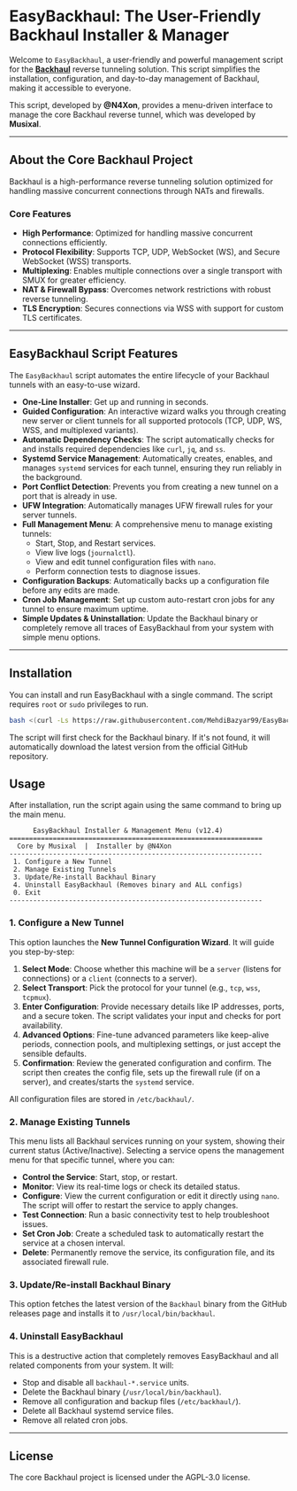 # EasyBackhaul: The User-Friendly Backhaul Installer & Manager

Welcome to `EasyBackhaul`, a user-friendly and powerful management script for the **[Backhaul](https://github.com/Musixal/Backhaul)** reverse tunneling solution. This script simplifies the installation, configuration, and day-to-day management of Backhaul, making it accessible to everyone.

This script, developed by **@N4Xon**, provides a menu-driven interface to manage the core Backhaul reverse tunnel, which was developed by **Musixal**.

-----

## About the Core Backhaul Project

Backhaul is a high-performance reverse tunneling solution optimized for handling massive concurrent connections through NATs and firewalls.

### Core Features

  * **High Performance**: Optimized for handling massive concurrent connections efficiently.
  * **Protocol Flexibility**: Supports TCP, UDP, WebSocket (WS), and Secure WebSocket (WSS) transports.
  * **Multiplexing**: Enables multiple connections over a single transport with SMUX for greater efficiency.
  * **NAT & Firewall Bypass**: Overcomes network restrictions with robust reverse tunneling.
  * **TLS Encryption**: Secures connections via WSS with support for custom TLS certificates.

-----

## EasyBackhaul Script Features

The `EasyBackhaul` script automates the entire lifecycle of your Backhaul tunnels with an easy-to-use wizard.

  * **One-Line Installer**: Get up and running in seconds.
  * **Guided Configuration**: An interactive wizard walks you through creating new server or client tunnels for all supported protocols (TCP, UDP, WS, WSS, and multiplexed variants).
  * **Automatic Dependency Checks**: The script automatically checks for and installs required dependencies like `curl`, `jq`, and `ss`.
  * **Systemd Service Management**: Automatically creates, enables, and manages `systemd` services for each tunnel, ensuring they run reliably in the background.
  * **Port Conflict Detection**: Prevents you from creating a new tunnel on a port that is already in use.
  * **UFW Integration**: Automatically manages UFW firewall rules for your server tunnels.
  * **Full Management Menu**: A comprehensive menu to manage existing tunnels:
      * Start, Stop, and Restart services.
      * View live logs (`journalctl`).
      * View and edit tunnel configuration files with `nano`.
      * Perform connection tests to diagnose issues.
  * **Configuration Backups**: Automatically backs up a configuration file before any edits are made.
  * **Cron Job Management**: Set up custom auto-restart cron jobs for any tunnel to ensure maximum uptime.
  * **Simple Updates & Uninstallation**: Update the Backhaul binary or completely remove all traces of EasyBackhaul from your system with simple menu options.

-----

## Installation

You can install and run EasyBackhaul with a single command. The script requires `root` or `sudo` privileges to run.

```bash
bash <(curl -Ls https://raw.githubusercontent.com/MehdiBazyar99/EasyBackhaul/main/easybackhaul.sh)
```

The script will first check for the Backhaul binary. If it's not found, it will automatically download the latest version from the official GitHub repository.

## Usage

After installation, run the script again using the same command to bring up the main menu.

```
      EasyBackhaul Installer & Management Menu (v12.4)
================================================================
  Core by Musixal  |  Installer by @N4Xon
----------------------------------------------------------------
 1. Configure a New Tunnel
 2. Manage Existing Tunnels
 3. Update/Re-install Backhaul Binary
 4. Uninstall EasyBackhaul (Removes binary and ALL configs)
 0. Exit
----------------------------------------------------------------
```

### 1\. Configure a New Tunnel

This option launches the **New Tunnel Configuration Wizard**. It will guide you step-by-step:

1.  **Select Mode**: Choose whether this machine will be a `server` (listens for connections) or a `client` (connects to a server).
2.  **Select Transport**: Pick the protocol for your tunnel (e.g., `tcp`, `wss`, `tcpmux`).
3.  **Enter Configuration**: Provide necessary details like IP addresses, ports, and a secure token. The script validates your input and checks for port availability.
4.  **Advanced Options**: Fine-tune advanced parameters like keep-alive periods, connection pools, and multiplexing settings, or just accept the sensible defaults.
5.  **Confirmation**: Review the generated configuration and confirm. The script then creates the config file, sets up the firewall rule (if on a server), and creates/starts the `systemd` service.

All configuration files are stored in `/etc/backhaul/`.

### 2\. Manage Existing Tunnels

This menu lists all Backhaul services running on your system, showing their current status (Active/Inactive). Selecting a service opens the management menu for that specific tunnel, where you can:

  * **Control the Service**: Start, stop, or restart.
  * **Monitor**: View its real-time logs or check its detailed status.
  * **Configure**: View the current configuration or edit it directly using `nano`. The script will offer to restart the service to apply changes.
  * **Test Connection**: Run a basic connectivity test to help troubleshoot issues.
  * **Set Cron Job**: Create a scheduled task to automatically restart the service at a chosen interval.
  * **Delete**: Permanently remove the service, its configuration file, and its associated firewall rule.

### 3\. Update/Re-install Backhaul Binary

This option fetches the latest version of the `Backhaul` binary from the GitHub releases page and installs it to `/usr/local/bin/backhaul`.

### 4\. Uninstall EasyBackhaul

This is a destructive action that completely removes EasyBackhaul and all related components from your system. It will:

  * Stop and disable all `backhaul-*.service` units.
  * Delete the Backhaul binary (`/usr/local/bin/backhaul`).
  * Remove all configuration and backup files (`/etc/backhaul/`).
  * Delete all Backhaul systemd service files.
  * Remove all related cron jobs.

-----

## License

The core Backhaul project is licensed under the AGPL-3.0 license.
